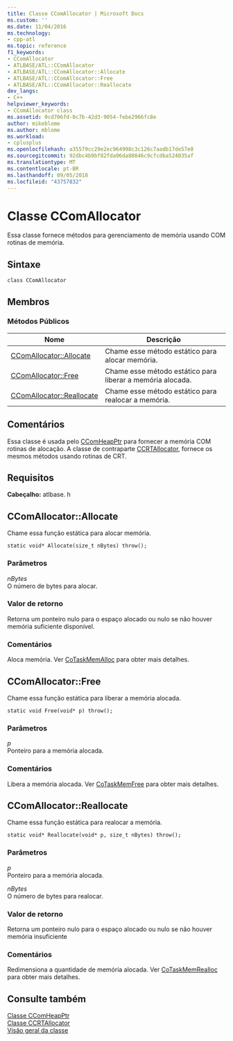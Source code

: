 ```yaml
---
title: Classe CComAllocator | Microsoft Docs
ms.custom: ''
ms.date: 11/04/2016
ms.technology:
- cpp-atl
ms.topic: reference
f1_keywords:
- CComAllocator
- ATLBASE/ATL::CComAllocator
- ATLBASE/ATL::CComAllocator::Allocate
- ATLBASE/ATL::CComAllocator::Free
- ATLBASE/ATL::CComAllocator::Reallocate
dev_langs:
- C++
helpviewer_keywords:
- CComAllocator class
ms.assetid: 0cd706fd-0c7b-42d3-9054-febe2966fc8e
author: mikeblome
ms.author: mblome
ms.workload:
- cplusplus
ms.openlocfilehash: a35579cc29e2ec964998c3c126c7aadb17de57e0
ms.sourcegitcommit: 92dbc4b9bf82fda96da80846c9cfcdba524035af
ms.translationtype: MT
ms.contentlocale: pt-BR
ms.lasthandoff: 09/05/2018
ms.locfileid: "43757832"
---
```

# <a name="ccomallocator-class"></a>Classe CComAllocator

Essa classe fornece métodos para gerenciamento de memória usando COM rotinas de memória.

## <a name="syntax"></a>Sintaxe

```
class CComAllocator
```

## <a name="members"></a>Membros

### <a name="public-methods"></a>Métodos Públicos

|Nome|Descrição|
|----------|-----------------|
|[CComAllocator::Allocate](#allocate)|Chame esse método estático para alocar memória.|
|[CComAllocator::Free](#free)|Chame esse método estático para liberar a memória alocada.|
|[CComAllocator::Reallocate](#reallocate)|Chame esse método estático para realocar a memória.|

## <a name="remarks"></a>Comentários

Essa classe é usada pelo [CComHeapPtr](../../atl/reference/ccomheapptr-class.md) para fornecer a memória COM rotinas de alocação. A classe de contraparte [CCRTAllocator](../../atl/reference/ccrtallocator-class.md), fornece os mesmos métodos usando rotinas de CRT.

## <a name="requirements"></a>Requisitos

**Cabeçalho:** atlbase. h

##  <a name="allocate"></a>  CComAllocator::Allocate

Chame essa função estática para alocar memória.

```
static void* Allocate(size_t nBytes) throw();
```

### <a name="parameters"></a>Parâmetros

*nBytes*  
O número de bytes para alocar.

### <a name="return-value"></a>Valor de retorno

Retorna um ponteiro nulo para o espaço alocado ou nulo se não houver memória suficiente disponível.

### <a name="remarks"></a>Comentários

Aloca memória. Ver [CoTaskMemAlloc](/windows/desktop/api/combaseapi/nf-combaseapi-cotaskmemalloc) para obter mais detalhes.

##  <a name="free"></a>  CComAllocator::Free

Chame essa função estática para liberar a memória alocada.

```
static void Free(void* p) throw();
```

### <a name="parameters"></a>Parâmetros

*p*  
Ponteiro para a memória alocada.

### <a name="remarks"></a>Comentários

Libera a memória alocada. Ver [CoTaskMemFree](/windows/desktop/api/combaseapi/nf-combaseapi-cotaskmemfree) para obter mais detalhes.

##  <a name="reallocate"></a>  CComAllocator::Reallocate

Chame essa função estática para realocar a memória.

```
static void* Reallocate(void* p, size_t nBytes) throw();
```

### <a name="parameters"></a>Parâmetros

*p*  
Ponteiro para a memória alocada.

*nBytes*  
O número de bytes para realocar.

### <a name="return-value"></a>Valor de retorno

Retorna um ponteiro nulo para o espaço alocado ou nulo se não houver memória insuficiente

### <a name="remarks"></a>Comentários

Redimensiona a quantidade de memória alocada. Ver [CoTaskMemRealloc](/windows/desktop/api/combaseapi/nf-combaseapi-cotaskmemrealloc) para obter mais detalhes.

## <a name="see-also"></a>Consulte também

[Classe CComHeapPtr](../../atl/reference/ccomheapptr-class.md)   
[Classe CCRTAllocator](../../atl/reference/ccrtallocator-class.md)   
[Visão geral da classe](../../atl/atl-class-overview.md)
